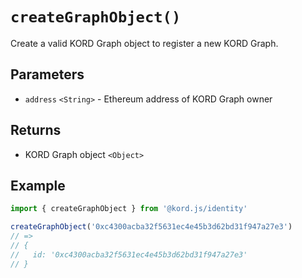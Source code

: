 # `createGraphObject()`

Create a valid KORD Graph object to register a new KORD Graph.

## Parameters

- `address` `<String>` - Ethereum address of KORD Graph owner

## Returns

- KORD Graph object `<Object>`

## Example

```js
import { createGraphObject } from '@kord.js/identity'

createGraphObject('0xc4300acba32f5631ec4e45b3d62bd31f947a27e3')
// =>
// {
//   id: '0xc4300acba32f5631ec4e45b3d62bd31f947a27e3'
// }
```
